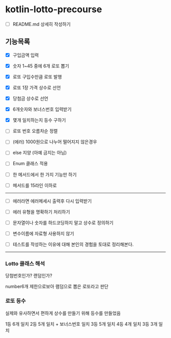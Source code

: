 # kotlin-lotto-precourse

- [ ] README.md 상세히 작성하기

## 기능목록

- [x] 구입금액 입력

- [x] 숫자 1~45 중에 6개 로또 뽑기

- [x] 로또 구입수만큼 로또 발행
- [x] 로또 1장 가격 상수로 선언

- [x] 당첨금 상수로 선언

- [x] 6개숫자와 보너스번호 입력받기
- [x] 몇개 일치하는지 등수 구하기
- [ ] 로또 번호 오름차순 정렬
  
- [ ] (에러) 1000원으로 나누어 떨어지지 않은경우
  
- [ ] else 지양 (아예 금지는 아님)
- [ ] Enum 클래스 적용
- [ ] 한 메서드에서 한 가지 기능만 하기
- [ ] 메서드를 15라인 이하로
---
  
- [ ] 에러라면 에러메세시 출력후 다시 입력받기
- [ ] 에러 유형을 명확하기 처리하기

- [ ] 문자열이나 숫자를 하드코딩하지 말고 상수로 정의하기
- [ ] 변수이름에 자료형 사용하지 않기

- [ ] 테스트를 작성하는 이유에 대해 본인의 경험을 토대로 정리해본다.

---
### Lotto 클래스 해석
당첨번호인가? 랜덤인가?

number6개 제한으로보아 램덤으로 뽑은 로또라고 판단

### 로또 등수
실제와 유사하면서
편하게 상수를 만들기 위해
등수를 만들었음

1등 6개 일치
2등 5개 일치 + 보너스번호 일치
3등 5개 일치
4등 4개 일치
3등 3개 일치

